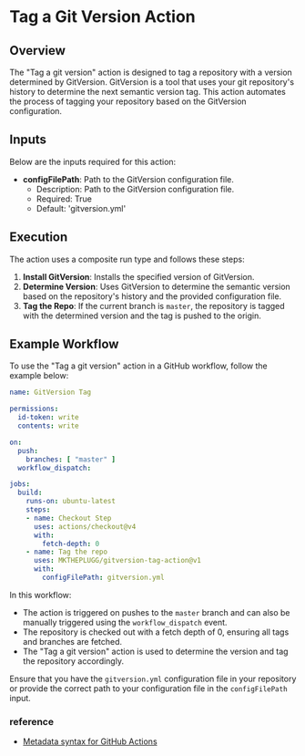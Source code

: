 # Tag a Git Version Action

## Overview

The "Tag a git version" action is designed to tag a repository with a version determined by GitVersion. GitVersion is a tool that uses your git repository's history to determine the next semantic version tag. This action automates the process of tagging your repository based on the GitVersion configuration.

## Inputs

Below are the inputs required for this action:

- **configFilePath**: Path to the GitVersion configuration file.
  - Description: Path to the GitVersion configuration file.
  - Required: True
  - Default: 'gitversion.yml'

## Execution

The action uses a composite run type and follows these steps:

1. **Install GitVersion**: Installs the specified version of GitVersion.
2. **Determine Version**: Uses GitVersion to determine the semantic version based on the repository's history and the provided configuration file.
3. **Tag the Repo**: If the current branch is `master`, the repository is tagged with the determined version and the tag is pushed to the origin.

## Example Workflow

To use the "Tag a git version" action in a GitHub workflow, follow the example below:

```yaml
name: GitVersion Tag

permissions:
  id-token: write
  contents: write

on:
  push:
    branches: [ "master" ]
  workflow_dispatch:

jobs:
  build:
    runs-on: ubuntu-latest
    steps:
    - name: Checkout Step
      uses: actions/checkout@v4
      with:
        fetch-depth: 0
    - name: Tag the repo
      uses: MKTHEPLUGG/gitversion-tag-action@v1
      with:
        configFilePath: gitversion.yml
```

In this workflow:

- The action is triggered on pushes to the `master` branch and can also be manually triggered using the `workflow_dispatch` event.
- The repository is checked out with a fetch depth of 0, ensuring all tags and branches are fetched.
- The "Tag a git version" action is used to determine the version and tag the repository accordingly.

Ensure that you have the `gitversion.yml` configuration file in your repository or provide the correct path to your configuration file in the `configFilePath` input.


### reference
- [Metadata syntax for GitHub Actions](https://docs.github.com/en/actions/sharing-automations/creating-actions/metadata-syntax-for-github-actions)
